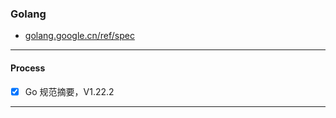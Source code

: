 ### Golang

- [golang.google.cn/ref/spec](https://golang.google.cn/ref/spec)

---
#### Process

- [x] Go 规范摘要，V1.22.2  


---
#### 

<!-- http://www.nicemice.net/amc/os-prelim/summaries/intro-threads.var#:~:text=A%20thread%20is%20a%20sequential%20flow%20of%20control.,can%20be%20used%20for%20communication%20among%20the%20threads. -->

<!-- 
- [x] 程序构建基块 1.22.2
- [x] 模块
- [x] 内存模型
- [x] 并发
- [ ] 程序诊断分析
- [ ] Gc Process

---

> 数据结构

- [ ] Sets
- [ ] Self-balancing
- [ ] Multimaps
- [ ] Concurrent hash maps -->